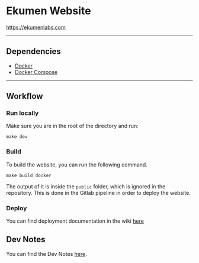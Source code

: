 # Ekumen Website

https://ekumenlabs.com

---

## Dependencies

- [Docker](https://docs.docker.com/engine/install/)
- [Docker Compose](https://docs.docker.com/compose/install/)

---

## Workflow

### Run locally

Make sure you are in the root of the directory and run:

```
make dev
```

### Build

To build the website, you can run the following command.

```
make build_docker
```

The output of it is inside the `public` folder, which is ignored in the repository. This is done in the Gitlab pipeline in order to deploy the website.

### Deploy

You can find deployment documentation in the wiki [here](https://gitlab.com/ekumenlabs/ekumen-website/-/wikis/Deployment-Pipeline-Runbook)

## Dev Notes

You can find the Dev Notes [here](DEV-NOTES.md).
